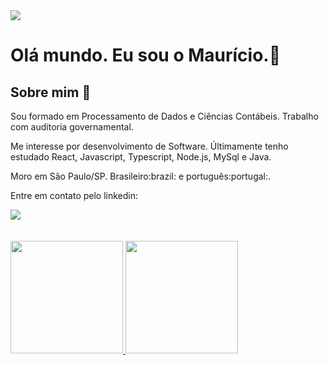 <img src="./assets/images/banner.gif">

# Olá mundo. Eu sou o Maurício.👋
## Sobre mim :bearded_person:
<p>Sou formado em Processamento de Dados e Ciências Contábeis. Trabalho com auditoria governamental.</p>
<p>Me interesse por desenvolvimento de Software. Últimamente tenho estudado React, Javascript, Typescript, Node.js, MySql e Java.</p>
<p>Moro em São Paulo/SP. Brasileiro:brazil: e português:portugal:.</p>
<p>Entre em contato pelo linkedin: </p>

<div>
<a href="https://www.linkedin.com/in/mauricio-mds" ><img src="https://img.shields.io/badge/-LinkedIn-%230077B5?style=for-the-badge&logo=linkedin&logoColor=white"></a>   
</div>
<br/>
<!--
## Tabela de Conteúdo
## Projetos de destaque
-->

<br/>
<div>
<a href="https://github.com/Mauricio-MdS">
<img height="180em" src="https://github-readme-stats.vercel.app/api/top-langs/?username=Mauricio-MdS&layout=compact&langs_count=7&theme=dracula"/>
<img height="180em" src="https://github-readme-stats.vercel.app/api?username=Mauricio-MdS&show_icons=true&theme=dracula&include_all_commits=true&count_private=true"/>
</div>